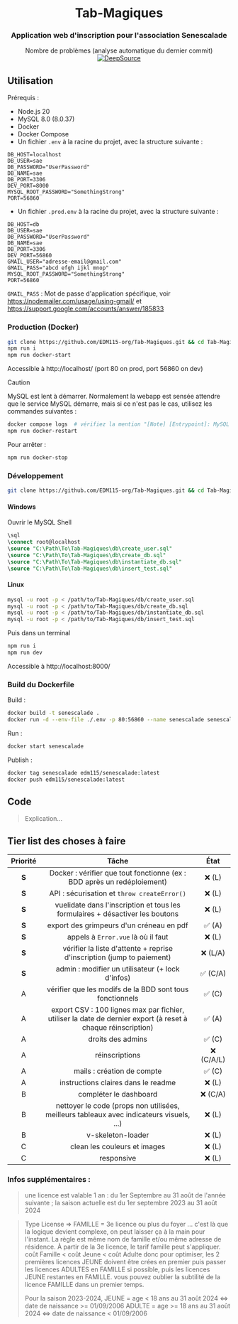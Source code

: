 <center>

# Tab-Magiques

### Application web d'inscription pour l'association Senescalade

Nombre de problèmes (analyse automatique du dernier commit) [![DeepSource](https://app.deepsource.com/gh/EDM115-org/Tab-Magiques.svg/?label=active+issues&show_trend=true&token=WF6hxNEht95_hyiFpZdVK2h6)](https://app.deepsource.com/gh/EDM115-org/Tab-Magiques/)

</center>

## Utilisation

Prérequis :

- Node.js 20
- MySQL 8.0 (8.0.37)
- Docker
- Docker Compose
- Un fichier `.env` à la racine du projet, avec la structure suivante :

```env
DB_HOST=localhost
DB_USER=sae
DB_PASSWORD="UserPassword"
DB_NAME=sae
DB_PORT=3306
DEV_PORT=8000
MYSQL_ROOT_PASSWORD="SomethingStrong"
PORT=56860
```

- Un fichier `.prod.env` à la racine du projet, avec la structure suivante :

```env
DB_HOST=db
DB_USER=sae
DB_PASSWORD="UserPassword"
DB_NAME=sae
DB_PORT=3306
DEV_PORT=56860
GMAIL_USER="adresse-email@gmail.com"
GMAIL_PASS="abcd efgh ijkl mnop"
MYSQL_ROOT_PASSWORD="SomethingStrong"
PORT=56860
```

`GMAIL_PASS` : Mot de passe d'application spécifique, voir https://nodemailer.com/usage/using-gmail/ et https://support.google.com/accounts/answer/185833

### Production (Docker)

```bash
git clone https://github.com/EDM115-org/Tab-Magiques.git && cd Tab-Magiques
npm run i
npm run docker-start
```

Accessible à http://localhost/ (port 80 on prod, port 56860 on dev)

> [!CAUTION]
> MySQL est lent à démarrer. Normalement la webapp est sensée attendre que le service MySQL démarre, mais si ce n'est pas le cas, utilisez les commandes suivantes :

```bash
docker compose logs  # vérifiez la mention "[Note] [Entrypoint]: MySQL init process done. Ready for start up."
npm run docker-restart
```

Pour arrêter :

```bash
npm run docker-stop
```

### Développement

```bash
git clone https://github.com/EDM115-org/Tab-Magiques.git && cd Tab-Magiques
```

#### Windows

Ouvrir le MySQL Shell

```sql
\sql
\connect root@localhost
\source "C:\Path\To\Tab-Magiques\db\create_user.sql"
\source "C:\Path\To\Tab-Magiques\db\create_db.sql"
\source "C:\Path\To\Tab-Magiques\db\instantiate_db.sql"
\source "C:\Path\To\Tab-Magiques\db\insert_test.sql"
```

#### Linux

```bash
mysql -u root -p < /path/to/Tab-Magiques/db/create_user.sql
mysql -u root -p < /path/to/Tab-Magiques/db/create_db.sql
mysql -u root -p < /path/to/Tab-Magiques/db/instantiate_db.sql
mysql -u root -p < /path/to/Tab-Magiques/db/insert_test.sql
```

Puis dans un terminal

```bash
npm run i
npm run dev
```

Accessible à http://localhost:8000/

### Build du Dockerfile

Build :

```bash
docker build -t senescalade .
docker run -d --env-file ./.env -p 80:56860 --name senescalade senescalade
```

Run :

```bash
docker start senescalade
```

Publish :

```bash
docker tag senescalade edm115/senescalade:latest
docker push edm115/senescalade:latest
```

## Code

> Explication...

## Tier list des choses à faire

|  Priorité  |                                                     Tâche                                                     |   État   |
| :---------: | :-------------------------------------------------------------------------------------------------------------: | :--------: |
| **S** |                   Docker : vérifier que tout fonctionne (ex : BDD après un redéploiement)                   |   ❌ (L)   |
| **S** |                                 API : sécurisation et `throw createError()`                                 |   ❌ (L)   |
| **S** |                 vuelidate dans l'inscription et tous les formulaires + désactiver les boutons                 |   ❌ (L)   |
| **S** |                                    export des grimpeurs d'un créneau en pdf                                    |   ✅ (A)   |
| **S** |                                     appels à `Error.vue` là où il faut                                     |   ❌ (L)   |
| **S** |                     vérifier la liste d'attente + reprise d'inscription (jump to paiement)                     |  ❌ (L/A)  |
| **S** |                                admin : modifier un utilisateur (+ lock d'infos)                                | ✅ (C/A) |
|      A      |                            vérifier que les modifs de la BDD sont tous fonctionnels                            |  ✅ (C)  |
|      A      | export CSV : 100 lignes max par fichier, utiliser la date de dernier export (à reset à chaque réinscription) |  ✅ (A)  |
|      A      |                                                droits des admins                                                |  ✅ (C)  |
|      A      |                                                 réinscriptions                                                 | ❌ (C/A/L) |
|      A      |                                           mails : création de compte                                           |  ✅ (C)  |
|      A      |                                       instructions claires dans le readme                                       |   ❌ (L)   |
|      B      |                                             compléter le dashboard                                             |  ❌ (C/A)  |
|      B      |            nettoyer le code (props non utilisées, meilleurs tableaux avec indicateurs visuels, ...)            |   ❌ (L)   |
|      B      |                                                v-skeleton-loader                                                |   ❌ (L)   |
|      C      |                                          clean les couleurs et images                                          |   ❌ (L)   |
|      C      |                                                   responsive                                                   |   ❌ (L)   |

### Infos supplémentaires :

> une licence est valable 1 an : du 1er Septembre au 31 août de l'année suivante ; la saison actuelle est du 1er septembre 2023 au 31 août 2024

> Type License => FAMILLE = 3e licence ou plus du foyer ...
> c'est là que la logique devient complexe, on peut laisser ça à la main pour l'instant.
> La règle est même nom de famille et/ou même adresse de résidence. À partir de la 3e licence, le tarif famille peut s'appliquer.
> coût Famille < coût Jeune < coût Adulte
> donc pour optimiser, les 2 premières licences JEUNE doivent être crées en premier puis passer les licences ADULTES en FAMILLE si possible, puis les licences JEUNE restantes en FAMILLE. vous pouvez oublier la subtilité de la licence FAMILLE dans un premier temps.
>
> Pour la saison 2023-2024, JEUNE = age < 18 ans au 31 août 2024  <=> date de naissance >= 01/09/2006
> ADULTE = age >= 18 ans au 31 août 2024  <=> date de naissance < 01/09/2006
